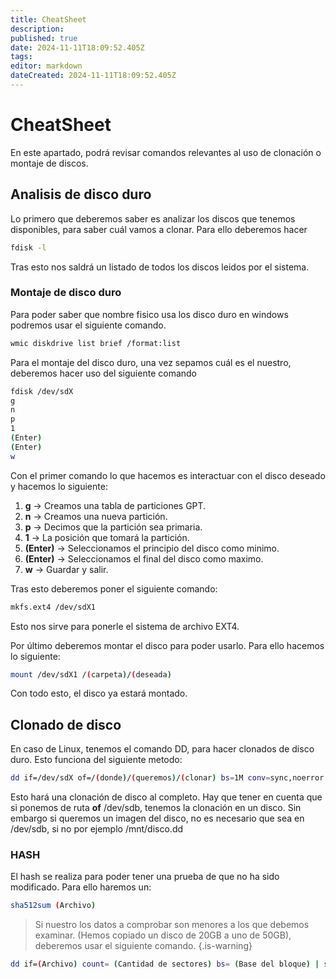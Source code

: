 ```yaml
---
title: CheatSheet
description: 
published: true
date: 2024-11-11T18:09:52.405Z
tags: 
editor: markdown
dateCreated: 2024-11-11T18:09:52.405Z
---
```


# CheatSheet
En este apartado, podrá revisar comandos relevantes al uso de clonación o montaje de discos.
## Analisis de disco duro
Lo primero que deberemos saber es analizar los discos que tenemos disponibles, para saber cuál vamos a clonar. Para ello deberemos hacer
```bash
fdisk -l
```

Tras esto nos saldrá un listado de todos los discos leidos por el sistema. 

### Montaje de disco duro
Para poder saber que nombre fisico usa los disco duro en windows podremos usar el siguiente comando. 
```bash
wmic diskdrive list brief /format:list
```

Para el montaje del disco duro, una vez sepamos cuál es el nuestro, deberemos hacer uso del siguiente comando
```bash
fdisk /dev/sdX
g
n
p
1
(Enter)
(Enter)
w
```

Con el primer comando lo que hacemos es interactuar con el disco deseado y hacemos lo siguiente:
1. **g** -> Creamos una tabla de particiones GPT.
2. **n** -> Creamos una nueva partición.
3. **p** -> Decimos que la partición sea primaria.
4. **1** -> La posición que tomará la partición.
5. **(Enter)** -> Seleccionamos el principio del disco como minimo.
6. **(Enter)** -> Seleccionamos el final del disco como maximo.
7. **w** -> Guardar y salir.

Tras esto deberemos poner el siguiente comando:
```bash
mkfs.ext4 /dev/sdX1
```
Esto nos sirve para ponerle el sistema de archivo EXT4.

Por último deberemos montar el disco para poder usarlo. Para ello hacemos lo siguiente:
```bash
mount /dev/sdX1 /(carpeta)/(deseada)
```

Con todo esto, el disco ya estará montado.

## Clonado de disco
En caso de Linux, tenemos el comando DD, para hacer clonados de disco duro. Esto funciona del siguiente metodo:
```bash
dd if=/dev/sdX of=/(donde)/(queremos)/(clonar) bs=1M conv=sync,noerror status=progress
```
Esto hará una clonación de disco al completo. Hay que tener en cuenta que si ponemos de ruta **of** /dev/sdb, tenemos la clonación en un disco. Sin embargo si queremos un imagen del disco, no es necesario que sea en /dev/sdb, si no por ejemplo /mnt/disco.dd

### HASH
El hash se realiza para poder tener una prueba de que no ha sido modificado. Para ello haremos un:
```bash
sha512sum (Archivo)
```
> Si nuestro los datos a comprobar son menores a los que debemos examinar. (Hemos copiado un disco de 20GB a uno de 50GB), deberemos usar el siguiente comando.
{.is-warning}

```bash
dd if=(Archivo) count= (Cantidad de sectores) bs= (Base del bloque) | sha512sum (Archivo)
```